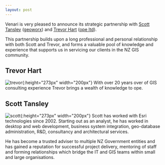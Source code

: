 ```yaml
---
layout: post
---
```


Venari is very pleased to announce its strategic partnership with [Scott Tansley][scott-tansley] ([geoworx][geoworx]) and [Trevor Hart][trevor-hart] ([ope ltd][ope]).

This partnership builds upon a long professional and personal relationship with both Scott and Trevor, and forms a valuable pool of knowledge and experience that supports us in servicing our clients in the NZ GIS community.

## Trevor Hart
![trevor](../../../img/partnerships/trevor.jpg){:height="273px" width="200px"}
With over 20 years over of GIS consulting experience Trevor brings a wealth of knowledge to ope.

## Scott Tansley
![scott](../../../img/partnerships/scott.jpg){:height="273px" width="200px"}
Scott has worked with Esri technologies since 2002.  Starting out as an analyst, he has worked in desktop and web development, business system integration, geo-database administration, R&D, consultancy and architectural services.  

He has become a trusted adviser to multiple NZ Government entities and has gained a reputation for successful project delivery, mentoring of staff and forming relationships which bridge the IT and GIS teams within small and large organisations.

[scott-tansley]: https://www.linkedin.com/in/scotttansley
[trevor-hart]: https://www.linkedin.com/in/trevorhartgis/
[geoworx]: https://www.geoworx.co.nz
[ope]: https://ope.nz/
